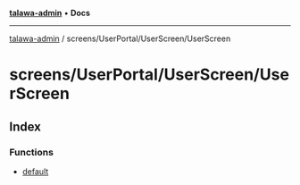 [**talawa-admin**](../../../../README.md) • **Docs**

***

[talawa-admin](../../../../modules.md) / screens/UserPortal/UserScreen/UserScreen

# screens/UserPortal/UserScreen/UserScreen

## Index

### Functions

- [default](functions/default.md)

